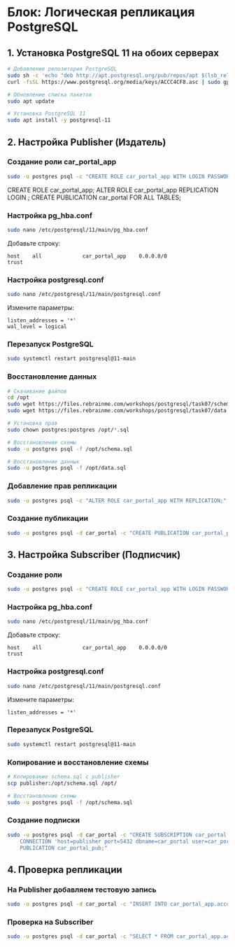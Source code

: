 # Блок: Логическая репликация PostgreSQL

## 1. Установка PostgreSQL 11 на обоих серверах

```bash
# Добавление репозитория PostgreSQL
sudo sh -c 'echo "deb http://apt.postgresql.org/pub/repos/apt $(lsb_release -cs)-pgdg main" > /etc/apt/sources.list.d/pgdg.list'
curl -fsSL https://www.postgresql.org/media/keys/ACCC4CF8.asc | sudo gpg --dearmor -o /etc/apt/trusted.gpg.d/postgresql.gpg

# Обновление списка пакетов
sudo apt update

# Установка PostgreSQL 11
sudo apt install -y postgresql-11
```

## 2. Настройка Publisher (Издатель)

### Создание роли car_portal_app
```bash
sudo -u postgres psql -c "CREATE ROLE car_portal_app WITH LOGIN PASSWORD 'password';"
```
CREATE ROLE car_portal_app; ALTER ROLE car_portal_app REPLICATION LOGIN ; CREATE PUBLICATION car_portal FOR ALL TABLES;

### Настройка pg_hba.conf
```bash
sudo nano /etc/postgresql/11/main/pg_hba.conf
```

Добавьте строку:
```
host    all             car_portal_app    0.0.0.0/0               trust
```

### Настройка postgresql.conf
```bash
sudo nano /etc/postgresql/11/main/postgresql.conf
```

Измените параметры:
```
listen_addresses = '*'
wal_level = logical
```

### Перезапуск PostgreSQL
```bash
sudo systemctl restart postgresql@11-main
```

### Восстановление данных
```bash
# Скачивание файлов
cd /opt
sudo wget https://files.rebrainme.com/workshops/postgresql/task07/schema.sql
sudo wget https://files.rebrainme.com/workshops/postgresql/task07/data.sql

# Установка прав
sudo chown postgres:postgres /opt/*.sql

# Восстановление схемы
sudo -u postgres psql -f /opt/schema.sql

# Восстановление данных
sudo -u postgres psql -f /opt/data.sql
```

### Добавление прав репликации
```bash
sudo -u postgres psql -c "ALTER ROLE car_portal_app WITH REPLICATION;"
```

### Создание публикации
```bash
sudo -u postgres psql -d car_portal -c "CREATE PUBLICATION car_portal_pub FOR ALL TABLES;"
```

## 3. Настройка Subscriber (Подписчик)

### Создание роли
```bash
sudo -u postgres psql -c "CREATE ROLE car_portal_app WITH LOGIN PASSWORD 'password';"
```

### Настройка pg_hba.conf
```bash
sudo nano /etc/postgresql/11/main/pg_hba.conf
```

Добавьте строку:
```
host    all             car_portal_app    0.0.0.0/0               trust
```

### Настройка postgresql.conf
```bash
sudo nano /etc/postgresql/11/main/postgresql.conf
```

Измените параметры:
```
listen_addresses = '*'
```

### Перезапуск PostgreSQL
```bash
sudo systemctl restart postgresql@11-main
```

### Копирование и восстановление схемы
```bash
# Копирование schema.sql с publisher
scp publisher:/opt/schema.sql /opt/

# Восстановление схемы
sudo -u postgres psql -f /opt/schema.sql
```

### Создание подписки
```bash
sudo -u postgres psql -d car_portal -c "CREATE SUBSCRIPTION car_portal 
    CONNECTION 'host=publisher port=5432 dbname=car_portal user=car_portal_app'
    PUBLICATION car_portal_pub;"
```

## 4. Проверка репликации

### На Publisher добавляем тестовую запись
```bash
sudo -u postgres psql -d car_portal -c "INSERT INTO car_portal_app.account (first_name, last_name, email, password) VALUES ('Rebrain', 'me', 'info@rebrainme.com', md5('info@rebrainme.com'));"
```

### Проверка на Subscriber
```bash
sudo -u postgres psql -d car_portal -c "SELECT * FROM car_portal_app.account WHERE email = 'info@rebrainme.com';"
```
